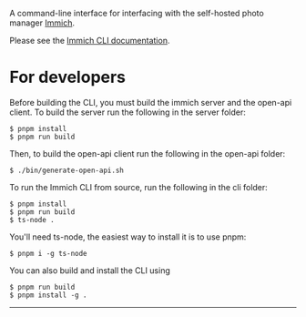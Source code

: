 A command-line interface for interfacing with the self-hosted photo manager [Immich](https://immich.app/).

Please see the [Immich CLI documentation](https://immich.app/docs/features/command-line-interface).

# For developers

Before building the CLI, you must build the immich server and the open-api client. To build the server run the following in the server folder:

    $ pnpm install
    $ pnpm run build

Then, to build the open-api client run the following in the open-api folder:

    $ ./bin/generate-open-api.sh

To run the Immich CLI from source, run the following in the cli folder:

    $ pnpm install
    $ pnpm run build
    $ ts-node .

You'll need ts-node, the easiest way to install it is to use pnpm:

    $ pnpm i -g ts-node

You can also build and install the CLI using

    $ pnpm run build
    $ pnpm install -g .
****
